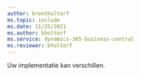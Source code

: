 ```yaml
---
author: brentholtorf
ms.topic: include
ms.date: 11/25/2021
ms.author: bholtorf
ms.service: dynamics-365-business-central
ms.reviewer: bholtorf
---
```

Uw implementatie kan verschillen.  
